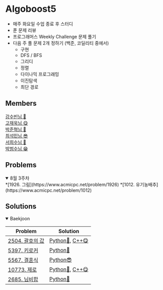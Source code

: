 **Algoboost5**
===========
- 매주 화요일 수업 종료 후 스터디
- 푼 문제 리뷰
- 프로그래머스 Weekly Challenge 문제 풀기
- 다음 주 풀 문제 2개 정하기 (백준, 코딜리티 중에서)
  - 구현
  - DFS / BFS
  - 그리디
  - 정렬
  - 다이나믹 프로그래밍
  - 이진탐색
  - 최단 경로

## Members

[강수빈님 🐽](https://github.com/suuuuuuuubin)<br/>
[고재욱님 😋](https://github.com/pkpete)<br/>
[박준혁님 🐧](https://github.com/Junhyuk93)<br/>
[최석민님 😎](https://github.com/RockMiin)<br/>
[서희수님 🐝](https://github.com/Seoheesu1)<br/>
[박범수님 😁](https://github.com/hanlyang0522)<br/>

## Problems
<details open>
<summary>8월 3주차</summary>
<div markdown="1">
  *[1926. 그림](https://www.acmicpc.net/problem/1926)
  *[1012. 유기농배추](https://www.acmicpc.net/problem/1012)
</div>
</details>


## Solutions

<details open>
<summary>Baekjoon</summary>
<div markdown="1">

|Problem|Solution|
|------|---|
|[2504. 괄호의 값](https://www.acmicpc.net/problem/2504)|[Python🐽](https://github.com/algoboost5/Algorithm/blob/master/%E1%84%80%E1%85%AE%E1%84%92%E1%85%A7%E1%86%AB/%5BWeek01%5D2504_%EA%B0%95%EC%88%98%EB%B9%88.py), [C++😋](https://github.com/algoboost5/Algorithm/blob/master/%E1%84%80%E1%85%AE%E1%84%92%E1%85%A7%E1%86%AB/%5BWeek01%5D2504_%EA%B3%A0%EC%9E%AC%EC%9A%B1.cpp)|
|[5397. 키로커](https://www.acmicpc.net/problem/5397)|[Python🐧](https://github.com/algoboost5/Algorithm/blob/master/%E1%84%80%E1%85%AE%E1%84%92%E1%85%A7%E1%86%AB/%5BWeek01%5D5397_%E1%84%87%E1%85%A1%E1%86%A8%E1%84%8C%E1%85%AE%E1%86%AB%E1%84%92%E1%85%A7%E1%86%A8.py)|
|[5567. 결혼식](https://www.acmicpc.net/problem/5567)|[Python😎](https://github.com/algoboost5/Algorithm/blob/master/%E1%84%80%E1%85%AE%E1%84%92%E1%85%A7%E1%86%AB/%5BWeek01%5D5567_%E1%84%8E%E1%85%AC%E1%84%89%E1%85%A5%E1%86%A8%E1%84%86%E1%85%B5%E1%86%AB.py)|
|[10773. 제로](https://www.acmicpc.net/problem/10773)|[Python🐝](https://github.com/algoboost5/Algorithm/blob/master/%E1%84%80%E1%85%AE%E1%84%92%E1%85%A7%E1%86%AB/%5Bweek01%5D10773_%EC%84%9C%ED%9D%AC%EC%88%98.py), [C++😋](./구현/[Week01]10773_고재욱.cpp)|
|[2685. 님비합](https://www.acmicpc.net/problem/2685)|[Python🐝](https://github.com/algoboost5/Algorithm/blob/master/%E1%84%80%E1%85%AE%E1%84%92%E1%85%A7%E1%86%AB/%5Bweek01%5D2685_%EC%84%9C%ED%9D%AC%EC%88%98.py)|




</div>
</details>

<br/>
